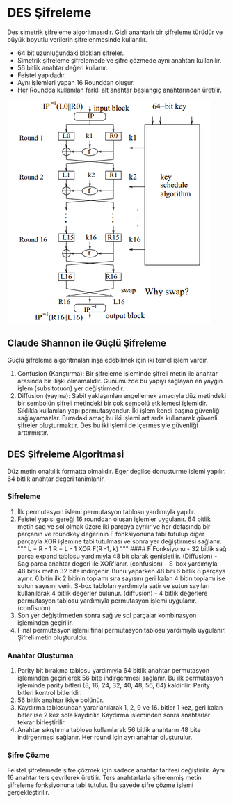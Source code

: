 # DES Şifreleme
  Des simetrik şifreleme algoritmasıdır. Gizli anahtarlı bir şifreleme türüdür ve büyük boyutlu verilerin şifrelenmesinde kullanılır.
  - 64 bit uzunluğundaki blokları şifreler. 
  - Simetrik şifreleme şifrelemede ve şifre çözmede aynı anahtarı kullanılır. 
  - 56 bitlik anahtar değeri kullanır. 
  - Feistel yapıdadır.
  - Aynı işlemleri yapan 16 Rounddan oluşur. 
  - Her Roundda kullanılan farklı alt anahtar başlangıç anahtarından üretilir.
 

![alt text](https://raw.githubusercontent.com/suleymangunes/des-sifreleme-python/main//desencryption1.png)
 ## Claude Shannon ile Güçlü Şifreleme
   Güçlü şifreleme algoritmaları inşa edebilmek için iki temel işlem vardır.
   1. Confusion (Karıştırma): Bir şifreleme işleminde şifreli metin ile anahtar arasında bir ilişki olmamalıdır. Günümüzde bu yapıyı sağlayan en yaygın işlem (subsitotuon) yer değiştirmedir.
   2. Diffusion (yayma): Sabit yaklaşımları engellemek amacıyla düz metindeki bir sembolün şifreli metindeki bir çok sembolü etkilemesi işlemidir. Sıklıkla kullanılan yapı permutasyondur.
   İki işlem kendi başına güvenliği sağlayamazlar. Buradaki amaç bu iki işlemi art arda kullanarak güvenli şifreler oluşturmaktır. Des bu iki işlemi de içermesiyle güvenliği arttırmıştır.
   
  ## DES Şifreleme Algoritmasi
  Düz metin onaltılık formatta olmalıdır. Eger degilse donusturme islemi yapılır.
  64 bitlik anahtar degeri tanimlanir.
  
  ### Şifreleme
  1. İlk permutasyon islemi permutasyon tablosu yardımıyla yapılır.
  2. Feistel yapısı gereği 16 rounddan oluşan işlemler uygulanır.
    64 bitlik metin sag ve sol olmak üzere iki parçaya ayrılır ve her defasında bir parçanın ve roundkey değerinin F fonksiyonuna tabi tutulup diğer parçayla XOR işlemine tabi tutulması ve sonra yer değiştirmesi sağlanır.
    """
    L = R - 1
    R = L - 1 XOR F(R -1, k)
    """
    #### F Fonksiyonu
    - 32 bitlik sağ parça expand tablosu yardımıyla 48 bit olarak genisletilir. (Diffusion)
    - Sag parca anahtar degeri ile XOR'lanır. (confusion)
    - S-box yardımıyla 48 bitlik metin 32 bite indirgenir. Bunu yaparken 48 biti 6 bitlik 8 parçaya ayırır. 6 bitin ilk 2 bitinin toplamı sıra sayısını geri kalan 4 bitin toplamı ise sutun sayısını verir. S-box tabloları yardımıyla satir ve sutun sayıları kullanılarak 4 bitlik degerler bulunur. (diffusion)
    - 4 bitlik değerlere permutasyon tablosu yardımıyla permutasyon işlemi uygulanır. (confisuon)
  3. Son yer değiştirmeden sonra sağ ve sol parçalar kombinasyon işleminden geçirilir.
  4. Final permutasyon işlemi final permutasyon tablosu yardımıyla uygulanır.
  Şifreli metin oluşturuldu.
  
  ### Anahtar Oluşturma
  1. Parity bit bırakma tablosu yardımıyla 64 bitlik anahtar permutasyon işleminden geçirilerek 56 bite indirgenmesi sağlanır. Bu ilk permutasyon işleminde parity bitleri (8, 16, 24, 32, 40, 48, 56, 64) kaldirilir. Parity bitleri kontrol bitleridir.
  2. 56 bitlik anahtar ikiye bolünür.
  3. Kaydırma tablosundan yararlanılarak 1, 2, 9 ve 16. bitler 1 kez, geri kalan bitler ise 2 kez sola kaydırılır. Kaydırma isleminden sonra anahtarlar tekrar birleştirilir.
  4. Anahtar sıkıştırma tablosu kullanılarak 56 bitlik anahtarın 48 bite indirgenmesi sağlanır. Her round için ayrı anahtar oluşturulur.
  ### Şifre Çözme
  Feistel şifrelemede şifre çözmek için sadece anahtar tarifesi değiştirilir. Aynı 16 anahtar ters çevrilerek üretilir. Ters anahtarlarla şifrelenmiş metin şifreleme fonksiyonuna tabi tutulur. Bu sayede şifre çözme işlemi gerçekleştirilir.
